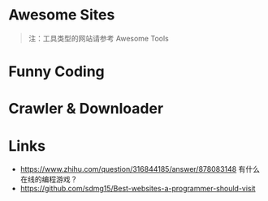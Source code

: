 # Awesome Sites

> 注：工具类型的网站请参考 Awesome Tools

# Funny Coding

# Crawler & Downloader

# Links

- https://www.zhihu.com/question/316844185/answer/878083148 有什么在线的编程游戏？
- https://github.com/sdmg15/Best-websites-a-programmer-should-visit
